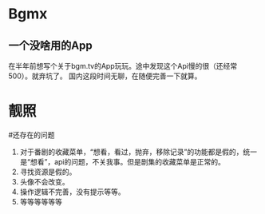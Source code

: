 # Bgmx
## 一个没啥用的App

在半年前想写个关于bgm.tv的App玩玩。途中发现这个Api慢的很（还经常500）。就弃坑了。
国内这段时间无聊，在随便完善一下就算。

# 靓照

#还存在的问题
1. 对于番剧的收藏菜单，“想看，看过，抛弃，移除记录”的功能都是假的，统一是“想看”，api的问题，不关我事。但是剧集的收藏菜单是正常的。
2. 寻找资源是假的。
3. 头像不会改变。
4. 操作逻辑不完善，没有提示等等。
5. 等等等等等等